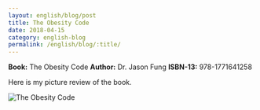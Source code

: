 ```yaml
---
layout: english/blog/post
title: The Obesity Code
date: 2018-04-15
category: english-blog
permalink: /english/blog/:title/
---
```


**Book:** The Obesity Code
**Author:** Dr. Jason Fung
**ISBN-13:** 978-1771641258

Here is my picture review of the book.

![The Obesity Code]({{site.english.blog.downloads}}/premkumar-masilamani-the-obesity-code-small.jpg)
